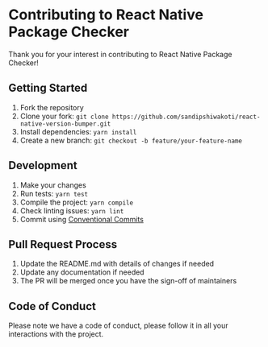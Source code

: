 # Contributing to React Native Package Checker

Thank you for your interest in contributing to React Native Package Checker!

## Getting Started

1. Fork the repository
2. Clone your fork: `git clone https://github.com/sandipshiwakoti/react-native-version-bumper.git`
3. Install dependencies: `yarn install`
4. Create a new branch: `git checkout -b feature/your-feature-name`

## Development

1. Make your changes
2. Run tests: `yarn test`
3. Compile the project: `yarn compile`
4. Check linting issues: `yarn lint`
5. Commit using [Conventional Commits](https://www.conventionalcommits.org/)

## Pull Request Process

1. Update the README.md with details of changes if needed
2. Update any documentation if needed
3. The PR will be merged once you have the sign-off of maintainers

## Code of Conduct

Please note we have a code of conduct, please follow it in all your interactions with the project.
